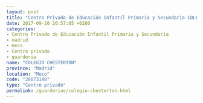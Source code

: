 ```yaml
---
layout: post
title: "Centro Privado de Educación Infantil Primaria y Secundaria COLEGIO CHESTERTON"
date: 2017-09-20 20:57:05 +0200
categories:
- Centro Privado de Educación Infantil Primaria y Secundaria
- madrid
- meco
- Centro privado
- guarderia
name: "COLEGIO CHESTERTON"
province: "Madrid"
location: "Meco"
code: "28073148"
type: "Centro privado"
permalink: /guarderias/colegio-chesterton.html
---
```

